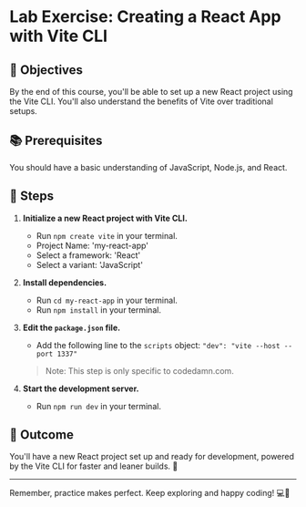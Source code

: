# Lab Exercise: Creating a React App with Vite CLI

## 🎯 Objectives

By the end of this course, you'll be able to set up a new React project using the Vite CLI. You'll also understand the benefits of Vite over traditional setups.

## 📚 Prerequisites

You should have a basic understanding of JavaScript, Node.js, and React.

## 🚀 Steps

1. **Initialize a new React project with Vite CLI.**

   - Run `npm create vite` in your terminal.
   - Project Name: 'my-react-app'
   - Select a framework: 'React'
   - Select a variant: 'JavaScript'

2. **Install dependencies.**

   - Run `cd my-react-app` in your terminal.
   - Run `npm install` in your terminal.

3. **Edit the `package.json` file.**

   - Add the following line to the `scripts` object: `"dev": "vite --host --port 1337"`

   > Note: This step is only specific to codedamn.com.

4. **Start the development server.**

   - Run `npm run dev` in your terminal.


## 🎉 Outcome

You'll have a new React project set up and ready for development, powered by the Vite CLI for faster and leaner builds. 🚀

---

Remember, practice makes perfect. Keep exploring and happy coding! 💻🌟
